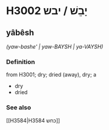 # H3002 יָבֵשׁ / יבש

## yâbêsh

_(yaw-bashe' | yaw-BAYSH | ya-VAYSH)_

### Definition

from H3001; dry; dried (away), dry; a

- dry
- dried

### See also

[[H3584|H3584 כחש]]
